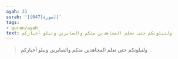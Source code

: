 ```yaml
---
ayah: 31
surah: '[[047|سورة]]'
tags:
- quran/ayah
text: ولنبلونكم حتى نعلم المجاهدين منكم والصابرين ونبلو أخباركم
---
```

> ولنبلونكم حتى نعلم المجاهدين منكم والصابرين ونبلو أخباركم
